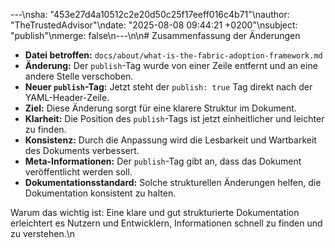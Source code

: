 ---\nsha: "453e27d4a10512c2e20d50c25f17eeff016c4b71"\nauthor: "TheTrustedAdvisor"\ndate: "2025-08-08 09:44:21 +0200"\nsubject: "publish"\nmerge: false\n---\n\n# Zusammenfassung der Änderungen

- **Datei betroffen:** `docs/about/what-is-the-fabric-adoption-framework.md`
- **Änderung:** Der `publish`-Tag wurde von einer Zeile entfernt und an eine andere Stelle verschoben.
- **Neuer `publish`-Tag:** Jetzt steht der `publish: true` Tag direkt nach der YAML-Header-Zeile.
- **Ziel:** Diese Änderung sorgt für eine klarere Struktur im Dokument.
- **Klarheit:** Die Position des `publish`-Tags ist jetzt einheitlicher und leichter zu finden.
- **Konsistenz:** Durch die Anpassung wird die Lesbarkeit und Wartbarkeit des Dokuments verbessert.
- **Meta-Informationen:** Der `publish`-Tag gibt an, dass das Dokument veröffentlicht werden soll.
- **Dokumentationsstandard:** Solche strukturellen Änderungen helfen, die Dokumentation konsistent zu halten.

Warum das wichtig ist: Eine klare und gut strukturierte Dokumentation erleichtert es Nutzern und Entwicklern, Informationen schnell zu finden und zu verstehen.\n
